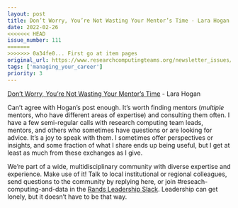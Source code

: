 ```yaml
---
layout: post
title: Don’t Worry, You’re Not Wasting Your Mentor’s Time - Lara Hogan
date: 2022-02-26
<<<<<<< HEAD
issue_number: 111
=======
>>>>>>> 0a34fe0... First go at item pages
original_url: https://www.researchcomputingteams.org/newsletter_issues/0111
tags: ['managing_your_career']
priority: 3
---
```


<!-- markdownlint-disable MD033 -->
<!-- markdownlint-disable MD041 -->
<!-- markdownlint-disable MD049 -->

[Don’t Worry, You’re Not Wasting Your Mentor’s Time](https://larahogan.me/blog/youre-not-wasting-your-mentors-time/) - Lara Hogan

Can’t agree with Hogan’s post enough. It’s worth finding mentors (*multiple* mentors, who have different areas of expertise) and consulting them often.  I have a few semi-regular calls with research computing team leads, mentors, and others who sometimes have questions or are looking for advice.  It’s a joy to speak with them.  I sometimes offer perspectives or insights, and some fraction of what I share ends up being useful, but I get at least as much from these exchanges as I give.

We’re part of a wide, multidisciplinary community with diverse expertise and experience.  Make use of it!  Talk to local institutional or regional colleagues, send questions to the community by replying here, or join #reseach-computing-and-data in the [Rands Leadership Slack](https://randsinrepose.com/welcome-to-rands-leadership-slack/).  Leadership can get lonely, but it doesn’t have to be that way.
